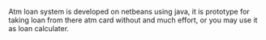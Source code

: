 Atm loan system is developed on netbeans using java, it is prototype for taking loan from there atm card without and much effort, or you may use it as loan calculater.
